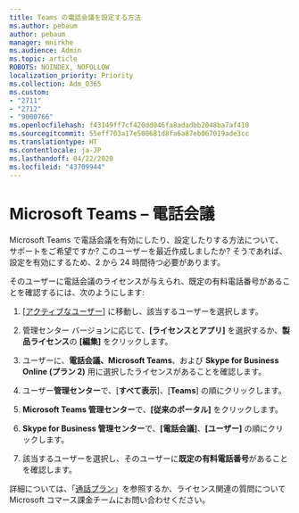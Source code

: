 ```yaml
---
title: Teams の電話会議を設定する方法
ms.author: pebaum
author: pebaum
manager: mnirkhe
ms.audience: Admin
ms.topic: article
ROBOTS: NOINDEX, NOFOLLOW
localization_priority: Priority
ms.collection: Adm_O365
ms.custom:
- "2711"
- "2712"
- "9000766"
ms.openlocfilehash: f43149ff7cf420dd046fa8adadbb2048ba7af410
ms.sourcegitcommit: 55eff703a17e500681d8fa6a87eb067019ade3cc
ms.translationtype: HT
ms.contentlocale: ja-JP
ms.lasthandoff: 04/22/2020
ms.locfileid: "43709944"
---
```

# <a name="microsoft-teams--audio-conferencing"></a>Microsoft Teams – 電話会議

Microsoft Teams で電話会議を有効にしたり、設定したりする方法について、サポートをご希望ですか? このユーザーを最近作成しましたか?  そうであれば、設定を有効にするため、2 から 24 時間待つ必要があります。

そのユーザーに電話会議のライセンスが与えられ、既定の有料電話番号があることを確認するには、次のようにします:

1. [[アクティブなユーザー]](https://admin.microsoft.com/Adminportal/Home?source=applauncher#/users) に移動し、該当するユーザーを選択します。

2. 管理センター バージョンに応じて、**[ライセンスとアプリ]** を選択するか、**製品ライセンス**の **[編集]** をクリックします。

3. ユーザーに、**電話会議、Microsoft Teams**、および **Skype for Business Online (プラン 2)** 用に選択したライセンスがあることを確認します。

4. ユーザー**管理センター**で、[**すべて表示**]、[**Teams**] の順にクリックします。

5. **Microsoft Teams 管理センター**で、**[従来のポータル]** をクリックします。

6. **Skype for Business 管理センター**で、**[電話会議]**、**[ユーザー]** の順にクリックします。

7. 該当するユーザーを選択し、そのユーザーに**既定の有料電話番号**があることを確認します。

詳細については、「[通話プラン](https://docs.microsoft.com/microsoftteams/calling-plans-for-office-365)」を参照するか、ライセンス関連の質問について Microsoft コマース課金チームにお問い合わせください。